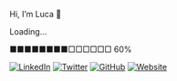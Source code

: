 Hi, I’m Luca 👋

Loading...

■■■■■■■■□□□□□□   60%

[![LinkedIn](https://img.shields.io/badge/LinkedIn-Connect-blue?style=flat&logo=linkedin)](https://www.linkedin.com/in/your-linkedin-profile/)
[![Twitter](https://img.shields.io/badge/Twitter-Follow-blue?style=flat&logo=twitter)](https://twitter.com/your-twitter-handle)
[![GitHub](https://img.shields.io/badge/GitHub-Follow-blue?style=flat&logo=github)](https://github.com/Luca-coder07)
[![Website](https://img.shields.io/badge/Website-Visit-blue?style=flat&logo=google-chrome)](https://your-website.com)
